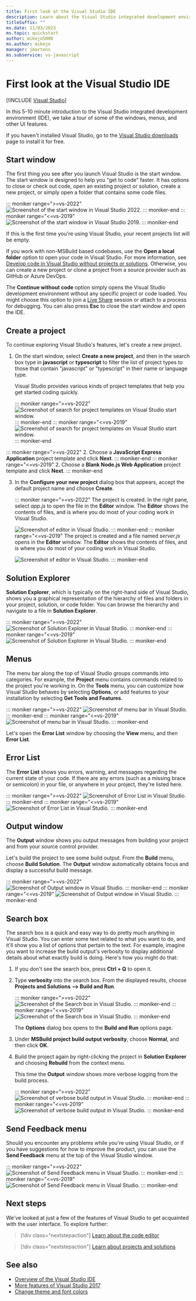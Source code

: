 ```yaml
---
title: First look at the Visual Studio IDE
description: Learn about the Visual Studio integrated development environment (IDE), including the windows, menus, and other UI features most commonly used.
titleSuffix: ""
ms.date: 11/03/2023
ms.topic: quickstart
author: mikejo5000
ms.author: mikejo
manager: jmartens
ms.subservice: vs-javascript
---
```

# First look at the Visual Studio IDE

 [!INCLUDE [Visual Studio](~/includes/applies-to-version/vs-windows-only.md)]

In this 5-10 minute introduction to the Visual Studio integrated development environment (IDE), we take a tour of some of the windows, menus, and other UI features.

If you haven't installed Visual Studio, go to the [Visual Studio downloads](https://visualstudio.microsoft.com/downloads/?cid=learn-onpage-download-cta) page to install it for free.

## Start window

The first thing you see after you launch Visual Studio is the start window. The start window is designed to help you "get to code" faster. It has options to close or check out code, open an existing project or solution, create a new project, or simply open a folder that contains some code files.

::: moniker range=">=vs-2022"
![Screenshot of the start window in Visual Studio 2022.](media/vs-2022/start-window.png)
::: moniker-end
::: moniker range="<=vs-2019"
![Screenshot of the start window in Visual Studio 2019.](media/vs-2019/start-window.png)
::: moniker-end

If this is the first time you're using Visual Studio, your recent projects list will be empty.

If you work with non-MSBuild based codebases, use the **Open a local folder** option to open your code in Visual Studio. For more information, see [Develop code in Visual Studio without projects or solutions](develop-javascript-code-without-solutions-projects.md). Otherwise, you can create a new project or clone a project from a source provider such as GitHub or Azure DevOps.

The **Continue without code** option simply opens the Visual Studio development environment without any specific project or code loaded. You might choose this option to join a [Live Share](/visualstudio/liveshare/) session or attach to a process for debugging. You can also press **Esc** to close the start window and open the IDE.

## Create a project

To continue exploring Visual Studio's features, let's create a new project.

1. On the start window, select **Create a new project**, and then in the search box type in **javascript** or **typescript** to filter the list of project types to those that contain "javascript" or "typescript" in their name or language type.

   Visual Studio provides various kinds of project templates that help you get started coding quickly.

   ::: moniker range=">=vs-2022"
   ![Screenshot of search for project templates on Visual Studio start window.](media/vs-2022/create-new-project-ide.png)
   ::: moniker-end
   ::: moniker range="<=vs-2019"
   ![Screenshot of search for project templates on Visual Studio start window.](media/vs-2019/create-new-project.png)
   ::: moniker-end

::: moniker range=">=vs-2022"
2. Choose a **JavaScript Express Application** project template and click **Next**.
::: moniker-end
::: moniker range="<=vs-2019"
2. Choose a **Blank Node.js Web Application** project template and click **Next**.
::: moniker-end

3. In the **Configure your new project** dialog box that appears, accept the default project name and choose **Create**.

   ::: moniker range=">=vs-2022"
   The project is created. In the right pane, select *app.js* to open the file in the **Editor** window. The **Editor** shows the contents of files, and is where you do most of your coding work in Visual Studio.

   ![Screenshot of editor in Visual Studio.](media/vs-2022/editor.png)
   ::: moniker-end
   ::: moniker range="<=vs-2019"
   The project is created and a file named *server.js* opens in the **Editor** window. The **Editor** shows the contents of files, and is where you do most of your coding work in Visual Studio.

   ![Screenshot of editor in Visual Studio.](media/editor.png)
   ::: moniker-end

## Solution Explorer

**Solution Explorer**, which is typically on the right-hand side of Visual Studio, shows you a graphical representation of the hierarchy of files and folders in your project, solution, or code folder. You can browse the hierarchy and navigate to a file in **Solution Explorer**.

::: moniker range=">=vs-2022"
![Screenshot of Solution Explorer in Visual Studio.](media/vs-2022/quickstart-ide-solution-explorer.png)
::: moniker-end
::: moniker range="<=vs-2019"
![Screenshot of Solution Explorer in Visual Studio.](media/quickstart-IDE-solution-explorer.png)
::: moniker-end

## Menus

The menu bar along the top of Visual Studio groups commands into categories. For example, the **Project** menu contains commands related to the project you're working in. On the **Tools** menu, you can customize how Visual Studio behaves by selecting **Options**, or add features to your installation by selecting **Get Tools and Features**.

::: moniker range=">=vs-2022"
![Screenshot of menu bar in Visual Studio.](media/vs-2022/quickstart-ide-menu-bar.png)
::: moniker-end
::: moniker range="<=vs-2019"
![Screenshot of menu bar in Visual Studio.](media/quickstart-IDE-menu-bar.png)
::: moniker-end

Let's open the **Error List** window by choosing the **View** menu, and then **Error List**.

## Error List

The **Error List** shows you errors, warning, and messages regarding the current state of your code. If there are any errors (such as a missing brace or semicolon) in your file, or anywhere in your project, they're listed here.

::: moniker range=">=vs-2022"
![Screenshot of Error List in Visual Studio.](media/vs-2022/quickstart-ide-error-list.png)
::: moniker-end
::: moniker range="<=vs-2019"
![Screenshot of Error List in Visual Studio.](media/quickstart-IDE-error-list.png)
::: moniker-end

## Output window

The **Output** window shows you output messages from building your project and from your source control provider.

Let's build the project to see some build output. From the **Build** menu, choose **Build Solution**. The **Output** window automatically obtains focus and display a successful build message.

::: moniker range=">=vs-2022"
![Screenshot of Output window in Visual Studio.](media/vs-2022/build-output-minimal.png)
::: moniker-end
::: moniker range="<=vs-2019"
![Screenshot of Output window in Visual Studio.](media/build-output-minimal.png)
::: moniker-end

## Search box

The search box is a quick and easy way to do pretty much anything in Visual Studio. You can enter some text related to what you want to do, and it'll show you a list of options that pertain to the text. For example, imagine you want to increase the build output's verbosity to display additional details about what exactly build is doing. Here's how you might do that:

1. If you don't see the search box, press **Ctrl + Q** to open it.

1. Type **verbosity** into the search box. From the displayed results, choose **Projects and Solutions --> Build and Run**.

   ::: moniker range=">=vs-2022"
   ![Screenshot of the Search box in Visual Studio.](media/vs-2022/quickstart-ide-quick-launch.png)
   ::: moniker-end
   ::: moniker range="<=vs-2019"
   ![Screenshot of the Search box in Visual Studio.](media/quickstart-IDE-quick-launch.png)
   ::: moniker-end

   The **Options** dialog box opens to the **Build and Run** options page.

1. Under **MSBuild project build output verbosity**, choose **Normal**, and then click **OK**.

1. Build the project again by right-clicking the project in **Solution Explorer** and choosing **Rebuild** from the context menu.

   This time the **Output** window shows more verbose logging from the build process.

   ::: moniker range=">=vs-2022"
   ![Screenshot of verbose build output in Visual Studio.](media/vs-2022/build-output-verbose.png)
   ::: moniker-end
   ::: moniker range="<=vs-2019"
   ![Screenshot of verbose build output in Visual Studio.](media/build-output-verbose.png)
   ::: moniker-end

## Send Feedback menu

Should you encounter any problems while you're using Visual Studio, or if you have suggestions for how to improve the product, you can use the **Send Feedback** menu at the top of the Visual Studio window.

::: moniker range=">=vs-2022"
![Screenshot of Send Feedback menu in Visual Studio.](media/vs-2022/quickstart-ide-send-feedback.png)
::: moniker-end
::: moniker range="<=vs-2019"
![Screenshot of Send Feedback menu in Visual Studio.](../ide/media/quickstart-ide-send-feedback.png)
::: moniker-end

## Next steps

We've looked at just a few of the features of Visual Studio to get acquainted with the user interface. To explore further:

> [!div class="nextstepaction"]
> [Learn about the code editor](write-and-edit-code.md)

> [!div class="nextstepaction"]
> [Learn about projects and solutions](../get-started/tutorial-projects-solutions.md)

## See also

- [Overview of the Visual Studio IDE](../get-started/visual-studio-ide.md)
- [More features of Visual Studio 2017](../ide/advanced-feature-overview.md)
- [Change theme and font colors](../ide/quickstart-personalize-the-ide.md)
